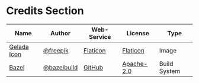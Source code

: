 # Credits Section

| Name              | Author            | Web-Service    | License          | Type         |
|-------------------|-------------------|----------------|------------------|--------------|
| [Gelada Icon][01] | [@freepik][02]    | [Flaticon][03] | [Flaticon][04]   | Image        |
| [Bazel][05]       | [@bazelbuild][06] | [GitHub][07]   | [Apache-2.0][08] | Build System |

[01]: https://www.flaticon.com/free-icon/baboon_427412
[02]: https://www.flaticon.com/authors/freepik
[03]: https://www.flaticon.com
[04]: https://www.freepikcompany.com/legal

[05]: https://github.com/bazelbuild/bazel
[06]: https://github.com/bazelbuild
[07]: https://github.com
[08]: https://github.com/bazelbuild/bazel/blob/master/LICENSE
